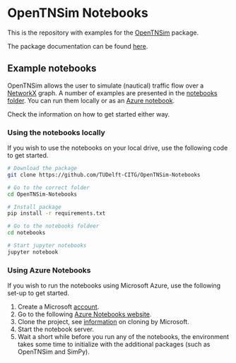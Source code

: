 # OpenTNSim Notebooks

This is the repository with examples for the [OpenTNSim](https://github.com/TUDelft-CITG/OpenTNSim) package. 

The package documentation can be found [here](opentnsim.readthedocs.io).

## Example notebooks

OpenTNSim allows the user to simulate (nautical) traffic flow over a [NetworkX](https://networkx.github.io/documentation/stable/) graph. A number of examples are presented in the [notebooks folder](https://github.com/TUDelft-CITG/OpenTNSim-Notebooks/tree/master/notebooks). You can run them locally or as an [Azure notebook](https://notebooks.azure.com/joris-denuijl/projects/OpenTNSim).

Check the information on how to get started either way.

### Using the notebooks locally

If you wish to use the notebooks on your local drive, use the following code to get started.

``` bash
# Download the package
git clone https://github.com/TUDelft-CITG/OpenTNSim-Notebooks

# Go to the correct folder
cd OpenTNSim-Notebooks

# Install package
pip install -r requirements.txt

# Go to the notebooks foldeer
cd notebooks

# Start jupyter notebooks
jupyter notebook
```

### Using Azure Notebooks

If you wish to run the notebooks using Microsoft Azure, use the following set-up to get started.

1. Create a Microsoft [account](https://docs.microsoft.com/nl-nl/azure/notebooks/quickstart-sign-in-azure-notebooks).
2. Go to the following [Azure Notebooks website](https://notebooks.azure.com/joris-denuijl/projects/OpenTNSim).
3. Clone the project, see [information](https://docs.microsoft.com/nl-nl/azure/notebooks/create-clone-jupyter-notebooks#clone-a-project) on cloning by Microsoft.
4. Start the notebook server.
5. Wait a short while before you run any of the notebooks, the environment takes some time to initialize with the additional packages (such as OpenTNSim and SimPy).
